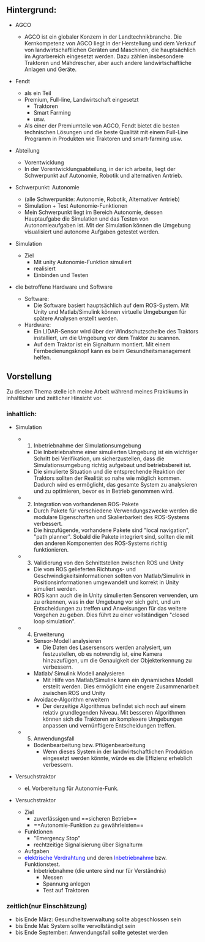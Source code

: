 ## Hintergrund: 
- AGCO 
	- AGCO ist ein globaler Konzern in der Landtechnikbranche. Die Kernkompetenz von AGCO liegt in der Herstellung und dem Verkauf von landwirtschaftlichen Geräten und Maschinen, die hauptsächlich im Agrarbereich eingesetzt werden. Dazu zählen insbesondere Traktoren und Mähdrescher, aber auch andere landwirtschaftliche Anlagen und Geräte.
- Fendt 
	- als ein Teil 
	- Premium, Full-line, Landwirtschaft eingesetzt 
		- Traktoren
		- Smart Farming
		- usw. 
	- Als einer der Premiumteile von AGCO, Fendt bietet die besten technischen Lösungen und die beste Qualität mit einem Full-Line Programm in Produkten wie Traktoren und smart-farming usw.
- Abteilung 
	- Vorentwicklung 
	- In der Vorentwicklungsabteilung, in der ich arbeite, liegt der Schwerpunkt auf Autonomie, Robotik und alternativen Antrieb. 
- Schwerpunkt: Autonomie 
	- (alle Schwerpunkte: Autonomie, Robotik, Alternativer Antrieb)  
	- Simulation + Test Autonomie-Funktionen 
	- Mein Schwerpunkt liegt im Bereich Autonomie, dessen Hauptaufgabe die Simulation und das Testen von Autonomieaufgaben ist. Mit der Simulation können die Umgebung visualisiert und autonome Aufgaben getestet werden.
- Simulation 
	- Ziel 
		- Mit unity Autonomie-Funktion simuliert 
		- realisiert 
		- Einbinden und Testen 

- die betroffene Hardware und Software
	- Software: 
		- Die Software basiert hauptsächlich auf dem ROS-System. Mit Unity und Matlab/Simulink können virtuelle Umgebungen für spätere Analysen erstellt werden. 
	- Hardware:
		- Ein LIDAR-Sensor wird über der Windschutzscheibe des Traktors installiert, um die Umgebung vor dem Traktor zu scannen. 
		- Auf dem Traktor ist ein Signalturm montiert. Mit einem Fernbedienungsknopf kann es beim Gesundheitsmanagement helfen. 

## Vorstellung 
Zu diesem Thema stelle ich meine Arbeit während meines Praktikums in inhaltlicher und zeitlicher Hinsicht vor. 
### inhaltlich: 
- Simulation 
	- 1)  Inbetriebnahme der Simulationsumgebung 
		- Die Inbetriebnahme einer simulierten Umgebung ist ein wichtiger Schritt bei Verifikation, um sicherzustellen, dass die Simulationsumgebung richtig aufgebaut und betriebsbereit ist. 
		- Die simulierte Situation und die entsprechende Reaktion der Traktors sollten der Realität so nahe wie möglich kommen. Dadurch wird es ermöglicht, das gesamte System zu analysieren und zu optimieren, bevor es in Betrieb genommen wird. 
	
	- 2) Integration von vorhandenen ROS-Pakete 
		- Durch Pakete für verschiedene Verwendungszwecke werden die modulare Eigenschaften und Skalierbarkeit des ROS-Systems verbessert. 
		- Die hinzufügende, vorhandene Pakete sind  "local navigation", "path planner". Sobald die Pakete integriert sind, sollten die mit den anderen Komponenten des ROS-Systems richtig funktionieren. 
	- 3) Validierung von den Schnittstellen zwischen ROS und Unity 
		- Die vom ROS gelieferten Richtungs- und Geschwindigkeitsinformationen sollten von Matlab/Simulink in Positionsinformationen umgewandelt und korrekt in Unity simuliert werden. 
		- ROS kann auch die in Unity simulierten Sensoren verwenden, um zu erkennen, was in der Umgebung vor sich geht, und um Entscheidungen zu treffen und Anweisungen für das weitere Vorgehen zu geben. Dies führt zu einer vollständigen "closed loop simulation". 
	- 4) Erweiterung 
		- Sensor-Modell analysieren 
			- Die Daten des Lasersensors werden analysiert, um festzustellen, ob es notwendig ist, eine Kamera hinzuzufügen, um die Genauigkeit der Objekterkennung zu verbessern. 
		- Matlab/ Simulink Modell analysieren 
			- Mit Hilfe von Matlab/Simulink kann ein dynamisches Modell erstellt werden. Dies ermöglicht eine engere Zusammenarbeit zwischen ROS und Unity 
		- Avoidace-Algorithm erweitern 
			- Der derzeitige Algorithmus befindet sich noch auf einem relativ grundlegenden Niveau. Mit besseren Algorithmen können sich die Traktoren an komplexere Umgebungen anpassen und vernünftigere Entscheidungen treffen. 
	- 5) Anwendungsfall 
		- Bodenbearbeitung bzw. Pflügenbearbeitung 
			- Wenn dieses System in der landwirtschaftlichen Produktion eingesetzt werden könnte, würde es die Effizienz erheblich verbessern.
- Versuchstraktor 
	- el. Vorbereitung für Autonomie-Funk. 







- Versuchstraktor 
	- Ziel
		- zuverlässigen und ==sicheren Betrieb== 
		- ==Autonomie-Funktion zu gewährleisten== 
	- Funktionen 
		- "Emergency Stop" 
		- rechtzeitige Signalisierung über Signalturm 
	- Aufgaben 
	- <font color ="blue">elektrische Verdrahtung</font> und deren <font color = "blue">Inbetriebnahme</font> bzw. Funktionstest. 
		- Inbetriebnahme (die untere sind nur für Verständnis)
			- Messen 
			- Spannung anlegen 
			- Test auf Traktoren 



### zeitlich(nur Einschätzung)
- bis Ende März: Gesundheitsverwaltung sollte abgeschlossen sein
- bis Ende Mai: System sollte vervollständigt sein 
- bis Ende September: Anwendungsfall sollte getestet werden 
